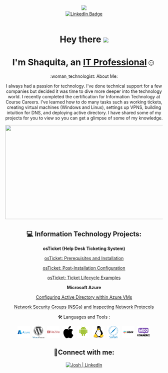 <div id="header" align="center">
<img src="https://media.giphy.com/media/TFPdmm3rdzeZ0kP3zG/giphy-downsized.gif" width="250"/>
<div id="badges"> 
<a href="https://www.linkedin.com/in/shaquitaperry/">
<img src="https://img.shields.io/badge/LinkedIn-blue?style=for-the-badge&logo=linkedin&logoColor=white" alt="LinkedIn Badge"/>
</a>
</div>
<img src="https://komarev.com/ghpvc/?username=your-github-ShaquitaPerry&style=flat-square&color=blue" alt=""/>
<h1>
Hey there
<img src="https://media.giphy.com/media/hvRJCLFzcasrR4ia7z/giphy.gif" width="30px"/>
</h1>
  
<h1>I'm Shaquita, an <a href="https://www.linkedin.com/in/shaquitaperry/">IT Professional</a>☺</h1>
 :woman_technologist: About Me: 
  
  I always had a passion for technology. I've done technical support for a few companies but decided it was time to dive more deeper into the technology world. I recently completed the certification for Information Technology at Course Careers. I've learned how to do many tasks such as working tickets, creating virtual machines (Windows and Linux), settings up VPNS, building intuition for DNS, and deploying active directory. I have shared some of my projects for you to view so you can get a glimpse of some of my knowledge.
 
  <div align="center">
  <img src="https://media.giphy.com/media/dWesBcTLavkZuG35MI/giphy.gif" width="600" height="300"/>
</div>
<h2>💻 Information Technology Projects:</h2>

  <b>osTicket (Help Desk Ticketing System) </b>
  
  [osTicket: Prerequisites and Installation](https://github.com/ShaquitaPerry/osticket-prereqs)
  
  [osTicket: Post-Installation Configuration](https://github.com/ShaquitaPerry/post-install-config)
  
  [osTicket: Ticket Lifecycle Examples](https://github.com/ShaquitaPerry/ticket-lifecycle)
  
  <b>Microsoft Azure</b>
 
[Configuring Active Directory within Azure VMs](https://github.com/ShaquitaPerry/configure-ad)
  
   [Network Security Groups (NSGs) and Inspecting Network Protocols](https://github.com/ShaquitaPerry/azure-network-protocols)
  
:hammer_and_wrench: Languages and Tools :
  
  <div>
  <img src="https://github.com/devicons/devicon/blob/master/icons/azure/azure-original-wordmark.svg" title="Java" alt="Java" width="40" height="40"/>&nbsp;
    <img src="https://github.com/devicons/devicon/blob/master/icons/wordpress/wordpress-original.svg" title="Java" alt="Java" width="40" height="40"/>&nbsp;
    <img src="https://github.com/devicons/devicon/blob/master/icons/filezilla/filezilla-plain-wordmark.svg" title="Java" alt="Java" width="40" height="40"/>&nbsp;
    <img src="https://github.com/devicons/devicon/blob/master/icons/apple/apple-original.svg" title="Java" alt="Java" width="40" height="40"/>&nbsp;
    <img src="https://github.com/devicons/devicon/blob/master/icons/android/android-original-wordmark.svg" title="Java" alt="Java" width="40" height="40"/>&nbsp;
    <img src="https://github.com/devicons/devicon/blob/master/icons/linux/linux-original.svg" title="Java" alt="Java" width="40" height="40"/>&nbsp;
    <img src="https://github.com/devicons/devicon/blob/master/icons/safari/safari-line-wordmark.svg" title="Java" alt="Java" width="40" height="40"/>&nbsp;
    <img src="https://github.com/devicons/devicon/blob/master/icons/slack/slack-original-wordmark.svg" title="Java" alt="Java" width="40" height="40"/>&nbsp;
    <img src="https://github.com/devicons/devicon/blob/master/icons/woocommerce/woocommerce-original-wordmark.svg" title="Java" alt="Java" width="40" height="40"/>&nbsp;
</div>
  
<h2>🤳Connect with me:</h2>

[<img align="center" alt="Josh | LinkedIn" width="22px" src="https://cdn.jsdelivr.net/npm/simple-icons@v3/icons/linkedin.svg" />][linkedin]

[linkedin]: https://linkedin.com/in/shaquitaperry/

 
